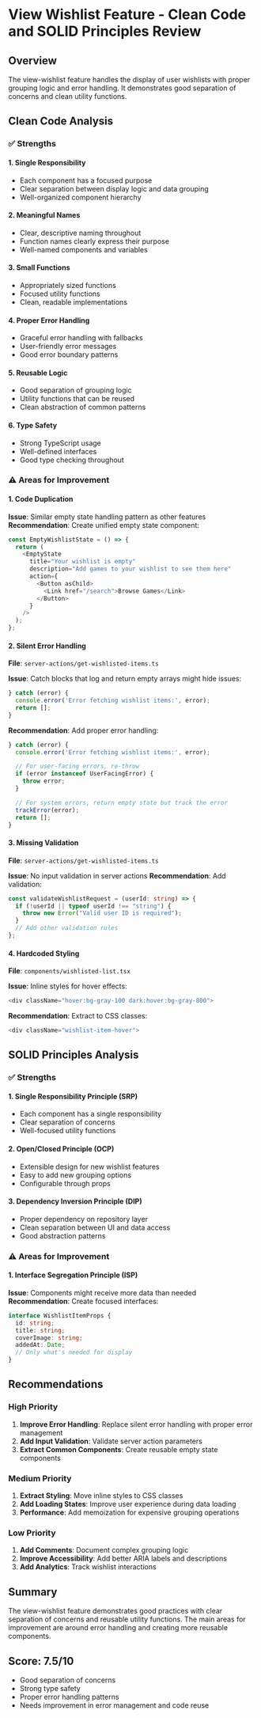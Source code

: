 # View Wishlist Feature - Clean Code and SOLID Principles Review

## Overview

The view-wishlist feature handles the display of user wishlists with proper grouping logic and error handling. It demonstrates good separation of concerns and clean utility functions.

## Clean Code Analysis

### ✅ Strengths

#### 1. **Single Responsibility**

- Each component has a focused purpose
- Clear separation between display logic and data grouping
- Well-organized component hierarchy

#### 2. **Meaningful Names**

- Clear, descriptive naming throughout
- Function names clearly express their purpose
- Well-named components and variables

#### 3. **Small Functions**

- Appropriately sized functions
- Focused utility functions
- Clean, readable implementations

#### 4. **Proper Error Handling**

- Graceful error handling with fallbacks
- User-friendly error messages
- Good error boundary patterns

#### 5. **Reusable Logic**

- Good separation of grouping logic
- Utility functions that can be reused
- Clean abstraction of common patterns

#### 6. **Type Safety**

- Strong TypeScript usage
- Well-defined interfaces
- Good type checking throughout

### ⚠️ Areas for Improvement

#### 1. **Code Duplication**

**Issue**: Similar empty state handling pattern as other features
**Recommendation**: Create unified empty state component:

```typescript
const EmptyWishlistState = () => {
  return (
    <EmptyState
      title="Your wishlist is empty"
      description="Add games to your wishlist to see them here"
      action={
        <Button asChild>
          <Link href="/search">Browse Games</Link>
        </Button>
      }
    />
  );
};
```

#### 2. **Silent Error Handling**

**File**: `server-actions/get-wishlisted-items.ts`

**Issue**: Catch blocks that log and return empty arrays might hide issues:

```typescript
} catch (error) {
  console.error('Error fetching wishlist items:', error);
  return [];
}
```

**Recommendation**: Add proper error handling:

```typescript
} catch (error) {
  console.error('Error fetching wishlist items:', error);

  // For user-facing errors, re-throw
  if (error instanceof UserFacingError) {
    throw error;
  }

  // For system errors, return empty state but track the error
  trackError(error);
  return [];
}
```

#### 3. **Missing Validation**

**File**: `server-actions/get-wishlisted-items.ts`

**Issue**: No input validation in server actions
**Recommendation**: Add validation:

```typescript
const validateWishlistRequest = (userId: string) => {
  if (!userId || typeof userId !== "string") {
    throw new Error("Valid user ID is required");
  }
  // Add other validation rules
};
```

#### 4. **Hardcoded Styling**

**File**: `components/wishlisted-list.tsx`

**Issue**: Inline styles for hover effects:

```typescript
<div className="hover:bg-gray-100 dark:hover:bg-gray-800">
```

**Recommendation**: Extract to CSS classes:

```typescript
<div className="wishlist-item-hover">
```

## SOLID Principles Analysis

### ✅ Strengths

#### 1. **Single Responsibility Principle (SRP)**

- Each component has a single responsibility
- Clear separation of concerns
- Well-focused utility functions

#### 2. **Open/Closed Principle (OCP)**

- Extensible design for new wishlist features
- Easy to add new grouping options
- Configurable through props

#### 3. **Dependency Inversion Principle (DIP)**

- Proper dependency on repository layer
- Clean separation between UI and data access
- Good abstraction patterns

### ⚠️ Areas for Improvement

#### 1. **Interface Segregation Principle (ISP)**

**Issue**: Components might receive more data than needed
**Recommendation**: Create focused interfaces:

```typescript
interface WishlistItemProps {
  id: string;
  title: string;
  coverImage: string;
  addedAt: Date;
  // Only what's needed for display
}
```

## Recommendations

### High Priority

1. **Improve Error Handling**: Replace silent error handling with proper error management
2. **Add Input Validation**: Validate server action parameters
3. **Extract Common Components**: Create reusable empty state components

### Medium Priority

1. **Extract Styling**: Move inline styles to CSS classes
2. **Add Loading States**: Improve user experience during data loading
3. **Performance**: Add memoization for expensive grouping operations

### Low Priority

1. **Add Comments**: Document complex grouping logic
2. **Improve Accessibility**: Add better ARIA labels and descriptions
3. **Add Analytics**: Track wishlist interactions

## Summary

The view-wishlist feature demonstrates good practices with clear separation of concerns and reusable utility functions. The main areas for improvement are around error handling and creating more reusable components.

## Score: 7.5/10

- Good separation of concerns
- Strong type safety
- Proper error handling patterns
- Needs improvement in error management and code reuse
